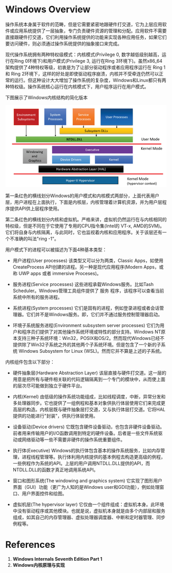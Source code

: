 # Windows Overview

操作系统本身属于软件的范畴，但是它需要紧密地跟硬件打交道，它为上层应用软件或应用系统提供了一层抽象，专门负责硬件资源的管理和分配。应用软件不需要直接跟硬件打交道，它们利用操作系统提供的功能来实现各种应用任务，如果它们要访问硬件，则必须通过操作系统提供的抽象接口来完成。

现代操作系统拥有两种特权级模式：内核模式(Privilege 0, 数字越低级别越高，运行在Ring 0环境下)和用户模式(Privilege 3, 运行在Ring 3环境下)。虽然x86_64架构提供了4种特权等级，初衷是为了让部分驱动程序或者应用程序运行在 Ring 1 和 Ring 2环境下，这样的好处是即使驱动程序崩溃，内核并不受牵连仍然可以正常的运行。但这种设计大大增加了操作系统的复杂度，Windows和Linux都只有两种特权级。操作系统核心运行在内核模式下，用户程序运行在用户模式。


下图展示了Windows内核结构的简化版本

![A Simplified Version of Windows Architecture](./img/simplified_architecture.png)

第一条红色的横线划分Windows的用户模式和内核模式两部分，上面代表用户层，用户进程在上面执行，下面是内核层，内核管理着计算机资源，并为用户层程序提供API供上层程序使用。

第二条红色的横线划分内核和虚拟机。严格来讲，虚拟机仍然运行在与内核相同的特权级，但是不同在于它使用了专用的CPU指令集(Intel的 VT-x, AMD的SVM)。它们将自身与内核隔离，与此同时，它也监视着内核和应用程序。关于该层还有一个不准确的叫法"ring -1"。

用户模式下的进程可以被描述为下面4种基本类型：

- 用户进程(User processes)  该类型又可以分为两类，Classic Apps，如使用CreateProcess API创建的进程。另一种是现代应用程序(Modern Apps，或称 UWP apps 或者 immersive Proceses)。

- 服务进程(Service processes)  这些进程承载Windows服务。比如Tash Scheduler。Windows管理工具组件提供了 服务 程序，该程序可以查看当前系统中所有的服务进程。

- 系统进程(System processes)  它们是固有的进程，例如登录进程或者会话管理器。它们并不是Windows服务。即，它们并不通过服务控制管理器启动。

- 环境子系统服务进程(Environment subsystem server processes)   它们为用户和程序员们提供了对其他操作系统环境或特性的部分支持。Windows NT原本支持三种子系统环境：Win32，POSIX和OS/2。然而现代Windows已经不提供除了Win32子系统之外的其他两个子系统环境。但是包含了一个新的子系统 Windows Subsystem for Linux (WSL)。然而它并不算是上述的子系统。

内核组件包含以下部分：

- 硬件抽象层(Hardware Abstraction Layer)    该层直接与硬件打交道。这一层的用意是把所有与硬件相关联的代码逻辑隔离到一个专门的模块中，从而使上面的层次尽可能做到独立于硬件平台。

- 内核(Kernel)  由低级的操作系统功能组成，比如线程调度，中断，异常分发和多处理器同步。它也提供了一组例程和基本对象供执行体层使用它们来完成更高层的构造。内核层既与硬件抽象层打交道，又与执行体层打交道。它将HAL提供的功能进行"封装"，供执行体层使用。

- 设备驱动(Device drivers)  它既包含硬件设备驱动，也包含非硬件设备驱动。前者用来传输用户的I/O函数调用到特定的硬件设备。后者是一些文件系统驱动或网络驱动等一些不需要非硬件的操作系统重要组件。

- 执行体(Executive) Windows的执行体包含基本的操作系统服务，比如内存管理，进程线程管理等。执行体利用内核提供的基本例程去构造更高级的例程，一些例程作为系统的API。上层的用户调用NTDLL.DLL提供的API，而NTDLL.DLL的函数才真正地调用系统API。

- 窗口和图形系统(The windowing and graphics system)  它实现了图形用户界面（GUI）功能（更广为人知的是Windows user和GDI功能），例如处理窗口、用户界面控件和绘图。 

- 虚拟机层(The hypervisor layer) 它仅由一个组件组成：虚拟机本身。此环境中没有驱动程序或其他模块。也就是说，虚拟机本身就是由多个内部层和服务组成，如其自己的内存管理器、虚拟处理器调度器、中断和定时器管理、同步例程等。


# References

1. **Windows Internals Seventh Edition Part 1**
2. **Windows内核原理与实现**